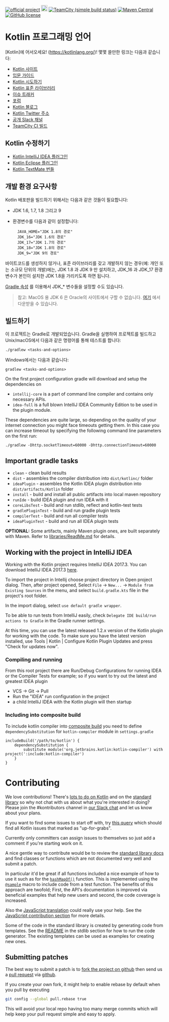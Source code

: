[![official project](http://jb.gg/badges/official.svg)](https://confluence.jetbrains.com/display/ALL/JetBrains+on+GitHub)
<a href="http://slack.kotlinlang.org/"><img src="http://slack.kotlinlang.org/badge.svg" height="20"></a>
[![TeamCity (simple build status)](https://img.shields.io/teamcity/http/teamcity.jetbrains.com/s/Kotlin_dev_Compiler.svg)](https://teamcity.jetbrains.com/viewType.html?buildTypeId=Kotlin_dev_Compiler&branch_Kotlin_dev=%3Cdefault%3E&tab=buildTypeStatusDiv)
[![Maven Central](https://img.shields.io/maven-central/v/org.jetbrains.kotlin/kotlin-maven-plugin.svg)](http://search.maven.org/#search%7Cga%7C1%7Cg%3A%22org.jetbrains.kotlin%22)
[![GitHub license](https://img.shields.io/badge/license-Apache%20License%202.0-blue.svg?style=flat)](http://www.apache.org/licenses/LICENSE-2.0)

# Kotlin 프로그래밍 언어

[Kotlin]에 어서오세요! (https://kotlinlang.org/)! 몇몇 쓸만한 링크는 다음과 같습니다:

 * [Kotlin 사이트](https://kotlinlang.org/)
 * [입문 가이드](https://kotlinlang.org/docs/tutorials/getting-started.html)
 * [Kotlin 시도하기](https://try.kotlinlang.org/)
 * [Kotlin 표준 라이브러리](https://kotlinlang.org/api/latest/jvm/stdlib/index.html)
 * [이슈 트래커](https://youtrack.jetbrains.com/issues/KT)
 * [포럼](https://discuss.kotlinlang.org/)
 * [Kotlin 블로그](https://blog.jetbrains.com/kotlin/)
 * [Kotlin Twitter 주소](https://twitter.com/kotlin)
 * [공개 Slack 채널](http://slack.kotlinlang.org/)
 * [TeamCity CI 빌드](https://teamcity.jetbrains.com/project.html?tab=projectOverview&projectId=Kotlin)

## Kotlin 수정하기

 * [Kotlin IntelliJ IDEA 플러그인](https://kotlinlang.org/docs/tutorials/getting-started.html)
 * [Kotlin Eclipse 플러그인](https://kotlinlang.org/docs/tutorials/getting-started-eclipse.html)
 * [Kotlin TextMate 번들](https://github.com/vkostyukov/kotlin-sublime-package)

## 개발 환경 요구사항

Kotlin 배포판을 빌드하기 위해서는 다음과 같은 것들이 필요합니다:

- JDK 1.6, 1.7, 1.8 그리고 9
- 환경변수를 다음과 같이 설정합니다:

        JAVA_HOME="JDK 1.8의 경로"
        JDK_16="JDK 1.6의 경로"
        JDK_17="JDK 1.7의 경로"
        JDK_18="JDK 1.8의 경로"
        JDK_9="JDK 9의 경로"

바이트코드를 생성하지 않거나, 표준 라이브러리를 갖고 개발하지 않는 경우(예: 개인 또는 소규모 단위의 개발)에는, JDK 1.8 과 JDK 9 만 설치하고, JDK_16 과 JDK_17 환경변수가 본인이 설치한 JDK 1.8을 가리키도록 하면 됩니다.

[Gradle 속성](https://docs.gradle.org/current/userguide/build_environment.html#sec:gradle_properties_and_system_properties) 를 이용해서 JDK_* 변수들을 설정할 수도 있습니다.

> 참고: MacOS 용 JDK 6 은 Oracle의 사이트에서 구할 수 없습니다. [여기](https://support.apple.com/kb/DL1572) 에서 다운받을 수 있습니다. 

## 빌드하기

이 프로젝트는 Gradle로 개발되었습니다. Gradle을 실행하여 프로젝트를 빌드하고 Unix/macOS에서 다음과 같은 명령어를 통해 테스트를 합니다:

    ./gradlew <tasks-and-options>
    
Windows에서는 다음과 같습니다:

    gradlew <tasks-and-options>

On the first project configuration gradle will download and setup the dependencies on

* `intellij-core` is a part of command line compiler and contains only necessary APIs.
* `idea-full` is a full blown IntelliJ IDEA Community Edition to be used in the plugin module.

These dependencies are quite large, so depending on the quality of your internet connection 
you might face timeouts getting them. In this case you can increase timeout by specifying the following 
command line parameters on the first run: 
    
    ./gradlew -Dhttp.socketTimeout=60000 -Dhttp.connectionTimeout=60000

## Important gradle tasks

- `clean` - clean build results
- `dist` - assembles the compiler distribution into `dist/kotlinc/` folder
- `ideaPlugin` - assembles the Kotlin IDEA plugin distribution into `dist/artifacts/Kotlin` folder
- `install` - build and install all public artifacts into local maven repository
- `runIde` - build IDEA plugin and run IDEA with it
- `coreLibsTest` - build and run stdlib, reflect and kotlin-test tests
- `gradlePluginTest` - build and run gradle plugin tests
- `compilerTest` - build and run all compiler tests
- `ideaPluginTest` - build and run all IDEA plugin tests

**OPTIONAL:** Some artifacts, mainly Maven plugin ones, are built separately with Maven.
Refer to [libraries/ReadMe.md](libraries/ReadMe.md) for details.

## <a name="working-in-idea"></a> Working with the project in IntelliJ IDEA

Working with the Kotlin project requires IntelliJ IDEA 2017.3. You can download IntelliJ IDEA 2017.3 [here](https://www.jetbrains.com/idea/download).

To import the project in Intellij choose project directory in Open project dialog. Then, after project opened, Select 
`File` -> `New...` -> `Module from Existing Sources` in the menu, and select `build.gradle.kts` file in the project's root folder.

In the import dialog, select `use default gradle wrapper`.

To be able to run tests from IntelliJ easily, check `Delegate IDE build/run actions to Gradle` in the Gradle runner settings.

At this time, you can use the latest released 1.2.x version of the Kotlin plugin for working with the code. To make sure you have the latest version installed, use Tools | Kotlin | Configure Kotlin Plugin Updates and press "Check for updates now".

### Compiling and running

From this root project there are Run/Debug Configurations for running IDEA or the Compiler Tests for example; so if you want to try out the latest and greatest IDEA plugin

* VCS -> Git -> Pull
* Run the "IDEA" run configuration in the project
* a child IntelliJ IDEA with the Kotlin plugin will then startup

### Including into composite build

To include kotlin compiler into [composite build](https://docs.gradle.org/current/userguide/composite_builds.html) you need to define `dependencySubstitution` for `kotlin-compiler` module in `settings.gradle`

```
includeBuild('/path/to/kotlin') {
    dependencySubstitution {
        substitute module('org.jetbrains.kotlin:kotlin-compiler') with project(':include:kotlin-compiler')
    }
}
```

# Contributing

We love contributions! There's [lots to do on Kotlin](https://youtrack.jetbrains.com/issues/KT) and on the
[standard library](https://youtrack.jetbrains.com/issues/KT?q=%23Kotlin%20%23Unresolved%20and%20(links:%20KT-2554,%20KT-4089%20or%20%23Libraries)) so why not chat with us
about what you're interested in doing? Please join the #kontributors channel in [our Slack chat](http://slack.kotlinlang.org/)
and let us know about your plans.

If you want to find some issues to start off with, try [this query](https://youtrack.jetbrains.com/issues/KT?q=tag:%20%7BUp%20For%20Grabs%7D%20%23Unresolved) which should find all Kotlin issues that marked as "up-for-grabs".

Currently only committers can assign issues to themselves so just add a comment if you're starting work on it.

A nice gentle way to contribute would be to review the [standard library docs](https://kotlinlang.org/api/latest/jvm/stdlib/index.html)
and find classes or functions which are not documented very well and submit a patch.

In particular it'd be great if all functions included a nice example of how to use it such as for the
[`hashMapOf()`](https://kotlinlang.org/api/latest/jvm/stdlib/kotlin.collections/hash-map-of.html) function.
This is implemented using the [`@sample`](https://github.com/JetBrains/kotlin/blob/1.1.0/libraries/stdlib/src/kotlin/collections/Maps.kt#L91)
macro to include code from a test function. The benefits of this approach are twofold; First, the API's documentation is improved via beneficial examples that help new users and second, the code coverage is increased.

Also the [JavaScript translation](https://github.com/JetBrains/kotlin/blob/master/js/ReadMe.md) could really use your help. See the [JavaScript contribution section](https://github.com/JetBrains/kotlin/blob/master/js/ReadMe.md) for more details.

Some of the code in the standard library is created by generating code from templates. See the [README](libraries/stdlib/ReadMe.md) in the stdlib section for how to run the code generator. The existing templates can be used as examples for creating new ones.

## Submitting patches

The best way to submit a patch is to [fork the project on github](https://help.github.com/articles/fork-a-repo/) then send us a
[pull request](https://help.github.com/articles/creating-a-pull-request/) via [github](https://github.com).

If you create your own fork, it might help to enable rebase by default
when you pull by executing
``` bash
git config --global pull.rebase true
```
This will avoid your local repo having too many merge commits
which will help keep your pull request simple and easy to apply.

